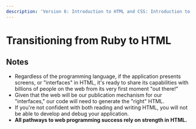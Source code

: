 ```yaml
---
description: 'Version 6: Introduction to HTML and CSS: Introduction to the Web and HTML'
---
```


# Transitioning from Ruby to HTML

## Notes

* Regardless of the programming language, if the application presents screens, or "interfaces" in HTML, it's ready to share its capabilities with billions of people on the web from its very first moment "out there!"
* Given that the web will be our publication mechanism for our "interfaces," our code will need to generate the "right" HTML.
* If you're not confident with both reading and writing HTML, you will not be able to develop and debug your application.
* **All pathways to web programming success rely on strength in HTML.**

